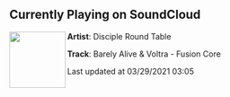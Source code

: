 ## Currently Playing on SoundCloud

[<img align="left" width="100" src="https://i1.sndcdn.com/artworks-YEmbQLq9UVVcINxh-cNqWHw-t500x500.jpg">](https://soundcloud.com/discipleroundtable/fusioncore?in=killthenoise/sets/stuff-for-the-fam)

**Artist**: Disciple Round Table 

**Track**: Barely Alive & Voltra - Fusion Core

Last updated at 03/29/2021 03:05
